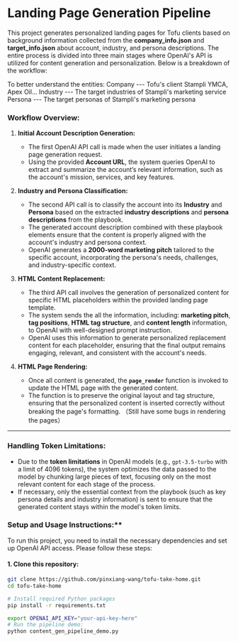 # Landing Page Generation Pipeline

This project generates personalized landing pages for Tofu clients based on background information collected from the **company_info.json** and **target_info.json** about account, industry, and persona descriptions. The entire process is divided into three main stages where OpenAI's API is utilized for content generation and personalization. Below is a breakdown of the workflow:

To better understand the entities:
Company --- Tofu's client Stampli YMCA, Apex Oil...
Industry --- The target industries of Stampli's marketing service
Persona --- The target personas of Stampli's marketing persona

### **Workflow Overview:**

1. **Initial Account Description Generation:**

   - The first OpenAI API call is made when the user initiates a landing page generation request.
   - Using the provided **Account URL**, the system queries OpenAI to extract and summarize the account’s relevant information, such as the account's mission, services, and key features.
2. **Industry and Persona Classification:**

   - The second API call is to classify the account into its **Industry** and **Persona** based on the extracted **industry descriptions** and **persona descriptions** from the playbook.
   - The generated account description combined with these playbook elements ensure that the content is properly aligned with the account's industry and persona context.
   - OpenAI generates a **2000-word marketing pitch** tailored to the specific account, incorporating the persona's needs, challenges, and industry-specific context.
3. **HTML Content Replacement:**

   - The third API call involves the generation of personalized content for specific HTML placeholders within the provided landing page template.
   - The system sends the all the information, including: **marketing pitch**, **tag positions**, **HTML tag structure**, and **content length** information, to OpenAI with well-designed prompt instruction.
   - OpenAI uses this information to generate personalized replacement content for each placeholder, ensuring that the final output remains engaging, relevant, and consistent with the account's needs.
4. **HTML Page Rendering:**

   - Once all content is generated, the **`page_render`** function is invoked to update the HTML page with the generated content.
   - The function is to preserve the original layout and tag structure, ensuring that the personalized content is inserted correctly without breaking the page's formatting. （Still have some bugs in rendering the pages）

---

### **Handling Token Limitations:**

- Due to the **token limitations** in OpenAI models (e.g., `gpt-3.5-turbo` with a limit of 4096 tokens), the system optimizes the data passed to the model by chunking large pieces of text, focusing only on the most relevant content for each stage of the process.
- If necessary, only the essential context from the playbook (such as key persona details and industry information) is sent to ensure that the generated content stays within the model's token limits.




### **Setup and Usage Instructions:****

To run this project, you need to install the necessary dependencies and set up OpenAI API access. Please follow these steps:

#### 1. Clone this repository:

```bash
git clone https://github.com/pinxiang-wang/tofu-take-home.git
cd tofu-take-home

# Install required Python packages
pip install -r requirements.txt

export OPENAI_API_KEY="your-api-key-here"
# Run the pipeline demo:
python content_gen_pipeline_demo.py


```
